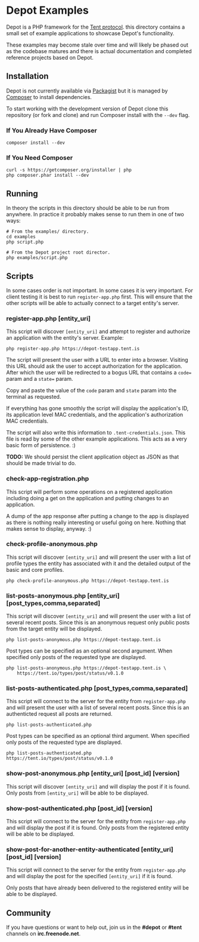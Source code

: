 Depot Examples
==============

Depot is a PHP framework for the [Tent protocol][1]. this
directory contains a small set of example applications to
showcase Depot's functionality.

These examples may become stale over time and will likely be
phased out as the codebase matures and there is actual
documentation and completed reference projects based on Depot.


Installation
------------

Depot is not currently available via [Packagist][2] but it is
managed by [Composer][3] to install dependencies.

To start working with the development version of Depot clone
this repository (or fork and clone) and run Composer install
with the `--dev` flag.

### If You Already Have Composer

    composer install --dev


### If You Need Composer

    curl -s https://getcomposer.org/installer | php
    php composer.phar install --dev


Running
-------

In theory the scripts in this directory should be able to be
run from anywhere. In practice it probably makes sense to run
them in one of two ways:

    # From the examples/ directory.
    cd examples
    php script.php

    # From the Depot project root director.
    php examples/script.php


Scripts
-------

In some cases order is not important. In some cases it is very
important. For client testing it is best to run `register-app.php`
first. This will ensure that the other scripts will be able to
actually connect to a target entity's server.

### register-app.php [entity_uri]

This script will discover `[entity_uri]` and attempt to register
and authorize an application with the entity's server. Example:

    php register-app.php https://depot-testapp.tent.is

The script will present the user with a URL to enter into a
browser. Visiting this URL should ask the user to accept authorization
for the application. After which the user will be redirected to a bogus
URL that contains a `code=` param and a `state=` param.

Copy and paste the value of the `code` param and `state` param into
the terminal as requested.

If everything has gone smoothly the script will display the application's
ID, its application level MAC credentials, and the application's
authorization MAC credentials.

The script will also write this information to `.tent-credentials.json`.
This file is read by some of the other example applications. This
acts as a very basic form of persistence. :)

**TODO:** We should persist the client application object as JSON as that
should be made trivial to do.


### check-app-registration.php

This script will perform some operations on a registered application
including doing a get on the application and putting changes to an
application.

A dump of the app response after putting a change to the app is displayed
as there is nothing really interesting or useful going on here. Nothing
that makes sense to display, anyway. :)


### check-profile-anonymous.php

This script will discover `[entity_uri]` and will present the user with a
list of profile types the entity has associated with it and the detailed
output of the basic and core profiles.

    php check-profile-anonymous.php https://depot-testapp.tent.is


### list-posts-anonymous.php [entity_uri] [post_types,comma,separated]

This script will discover `[entity_uri]` and will present the user with a
list of several recent posts. Since this is an anonymous request only
public posts from the target entity will be displayed.

    php list-posts-anonymous.php https://depot-testapp.tent.is

Post types can be specified as an optional second argument. When specified
only posts of the requested type are displayed.

    php list-posts-anonymous.php https://depot-testapp.tent.is \
        https://tent.io/types/post/status/v0.1.0


### list-posts-authenticated.php [post_types,comma,separated]

This script will connect to the server for the entity from `register-app.php`
and will present the user with a list of several recent posts. Since this is
an authenticted request all posts are returned.

    php list-posts-authenticated.php

Post types can be specified as an optional third argument. When specified
only posts of the requested type are displayed.

    php list-posts-authenticated.php https://tent.io/types/post/status/v0.1.0


### show-post-anonymous.php [entity_uri] [post_id] [version]

This script will discover `[entity_uri]` and will display the post if it is
found. Only posts from `[entity_uri]` will be able to be displayed.


### show-post-authenticated.php [post_id] [version]

This script will connect to the server for the entity from `register-app.php`
and will display the post if it is found. Only posts from the registered
entity will be able to be displayed.


### show-post-for-another-entity-authenticated [entity_uri] [post_id] [version]

This script will connect to the server for the entity from `register-app.php`
and will display the post for the specified `[entity_uri]` if it is found.

Only posts that have already been delivered to the registered entity will
be able to be displayed.


Community
---------

If you have questions or want to help out, join us in the
**#depot** or **#tent** channels on **irc.freenode.net**.


[1]: https://tent.io
[2]: https://packagist.org
[3]: http://getcomposer.org/

